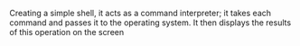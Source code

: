 Creating a simple shell, it acts as a command interpreter; it takes each command and passes it to the operating system. It then displays the results of this operation on the screen
